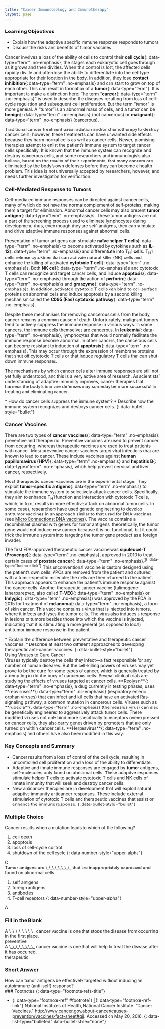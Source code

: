 ```yaml
---
title: "Cancer Immunobiology and Immunotherapy"
layout: page
---
```



### Learning Objectives

* Explain how the adaptive specific immune response responds to tumors
* Discuss the risks and benefits of tumor vaccines

Cancer involves a loss of the ability of cells to control their **cell cycle**{: data-type="term" .no-emphasis}, the stages each eukaryotic cell goes through as it grows and then divides. When this control is lost, the affected cells rapidly divide and often lose the ability to differentiate into the cell type appropriate for their location in the body. In addition, they lose **contact inhibition**{: data-type="term" .no-emphasis} and can start to grow on top of each other. This can result in formation of a **tumor**{: data-type="term"}. It is important to make a distinction here: The term “**cancer**{: data-type="term" .no-emphasis}” is used to describe the diseases resulting from loss of cell-cycle regulation and subsequent cell proliferation. But the term “tumor” is more general. A “tumor” is an abnormal mass of cells, and a tumor can be **benign**{: data-type="term" .no-emphasis} (not cancerous) or **malignant**{: data-type="term" .no-emphasis} (cancerous).

Traditional cancer treatment uses radiation and/or chemotherapy to destroy cancer cells; however, these treatments can have unwanted side effects because they harm normal cells as well as cancer cells. Newer, promising therapies attempt to enlist the patient’s immune system to target cancer cells specifically. It is known that the immune system can recognize and destroy cancerous cells, and some researchers and immunologists also believe, based on the results of their experiments, that many cancers are eliminated by the body’s own defenses before they can become a health problem. This idea is not universally accepted by researchers, however, and needs further investigation for verification.

### Cell-Mediated Response to Tumors

Cell-mediated immune responses can be directed against cancer cells, many of which do not have the normal complement of self-proteins, making them a target for elimination. Abnormal cancer cells may also present **tumor antigen**{: data-type="term" .no-emphasis}s. These tumor antigens are not a part of the screening process used to eliminate lymphocytes during development; thus, even though they are self-antigens, they can stimulate and drive adaptive immune responses against abnormal cells.

Presentation of tumor antigens can stimulate **naïve helper T cells**{: data-type="term" .no-emphasis} to become activated by cytokines such as **IL-12**{: data-type="term" .no-emphasis} and differentiate into T<sub>H</sub>1<strong data-type="term" class="no-emphasis"> cell</strong>s. T<sub>H</sub>1 cells release cytokines that can activate natural killer (NK) cells and enhance the killing of activated **cytotoxic T cell**{: data-type="term" .no-emphasis}s. Both **NK cell**{: data-type="term" .no-emphasis}s and cytotoxic T cells can recognize and target cancer cells, and induce **apoptosis**{: data-type="term" .no-emphasis} through the action of **perforin**{: data-type="term" .no-emphasis}s and **granzyme**{: data-type="term" .no-emphasis}s. In addition, activated cytotoxic T cells can bind to cell-surface proteins on abnormal cells and induce apoptosis by a second killing mechanism called the **CD95 (Fas) cytotoxic pathway**{: data-type="term" .no-emphasis}.

Despite these mechanisms for removing cancerous cells from the body, cancer remains a common cause of death. Unfortunately, malignant tumors tend to actively suppress the immune response in various ways. In some cancers, the immune cells themselves are cancerous. In **leukemia**{: data-type="term" .no-emphasis}, lymphocytes that would normally facilitate the immune response become abnormal. In other cancers, the cancerous cells can become resistant to induction of **apoptosis**{: data-type="term" .no-emphasis}. This may occur through the expression of membrane proteins that shut off cytotoxic T cells or that induce regulatory T cells that can shut down immune responses.

The mechanisms by which cancer cells alter immune responses are still not yet fully understood, and this is a very active area of research. As scientists’ understanding of adaptive immunity improves, cancer therapies that harness the body’s immune defenses may someday be more successful in treating and eliminating cancer.

<div data-type="note" class="microbiology check-your-understanding" markdown="1">
* How do cancer cells suppress the immune system?
* Describe how the immune system recognizes and destroys cancer cells.
{: data-bullet-style="bullet"}

</div>

### Cancer Vaccines

There are two types of **cancer vaccines**{: data-type="term" .no-emphasis}\: preventive and therapeutic. Preventive vaccines are used to prevent cancer from occurring, whereas therapeutic vaccines are used to treat patients with cancer. Most preventive cancer vaccines target viral infections that are known to lead to cancer. These include vaccines against **human papillomavirus (HPV)**{: data-type="term" .no-emphasis} and **hepatitis B**{: data-type="term" .no-emphasis}, which help prevent cervical and liver cancer, respectively.

Most therapeutic cancer vaccines are in the experimental stage. They exploit **tumor-specific antigens**{: data-type="term" .no-emphasis} to stimulate the immune system to selectively attack cancer cells. Specifically, they aim to enhance T<sub>H</sub>1 function and interaction with cytotoxic T cells, which, in turn, results in more effective attack on abnormal tumor cells. In some cases, researchers have used genetic engineering to develop antitumor vaccines in an approach similar to that used for DNA vaccines (see [Micro Connections: DNA vaccines](/m58888#fs-id1167662474418)). The vaccine contains a recombinant plasmid with genes for tumor antigens; theoretically, the tumor gene would not induce new cancer because it is not functional, but it could trick the immune system into targeting the tumor gene product as a foreign invader.

The first FDA-approved therapeutic cancer vaccine was **sipuleucel-T (Provenge)**{: data-type="term" .no-emphasis}, approved in 2010 to treat certain cases of **prostate cancer**{: data-type="term" .no-emphasis}.<sup data-type="footnote-number" id="footnote-ref1">[1](#footnote1){: data-type="footnote-link"}</sup> This unconventional vaccine is custom designed using the patient’s own cells. APCs are removed from the patient and cultured with a tumor-specific molecule; the cells are then returned to the patient. This approach appears to enhance the patient’s immune response against the cancer cells. Another therapeutic cancer vaccine (talimogene laherparepvec, also called **T-VEC**{: data-type="term" .no-emphasis} or **Imlygic**{: data-type="term" .no-emphasis}) was approved by the FDA in 2015 for treatment of **melanoma**{: data-type="term" .no-emphasis}, a form of skin cancer. This vaccine contains a virus that is injected into tumors, where it infects and lyses the tumor cells. The virus also induces a response in lesions or tumors besides those into which the vaccine is injected, indicating that it is stimulating a more general (as opposed to local) antitumor immune response in the patient.

<div data-type="note" class="microbiology check-your-understanding" markdown="1">
* Explain the difference between preventative and therapeutic cancer vaccines.
* Describe at least two different approaches to developing therapeutic anti-cancer vaccines.
{: data-bullet-style="bullet"}

</div>

<div data-type="note" class="microbiology micro-connection" markdown="1">
<div data-type="title">
Using Viruses to Cure Cancer
</div>
Viruses typically destroy the cells they infect—a fact responsible for any number of human diseases. But the cell-killing powers of viruses may yet prove to be the cure for some types of cancer, which is generally treated by attempting to rid the body of cancerous cells. Several clinical trials are studying the effects of viruses targeted at cancer cells. **Reolysin**{: data-type="term" .no-emphasis}, a drug currently in testing phases, uses **reoviruses**{: data-type="term" .no-emphasis} (respiratory enteric orphan viruses) that can infect and kill cells that have an activated Ras-signaling pathway, a common mutation in cancerous cells. Viruses such as **rubeola**{: data-type="term" .no-emphasis} (the measles virus) can also be genetically engineered to aggressively attack tumor cells. These modified viruses not only bind more specifically to receptors overexpressed on cancer cells, they also carry genes driven by promoters that are only turned on within cancer cells. **Herpesvirus**{: data-type="term" .no-emphasis} and others have also been modified in this way.

</div>

### Key Concepts and Summary

* Cancer results from a loss of control of the cell cycle, resulting in uncontrolled cell proliferation and a loss of the ability to differentiate.
* Adaptive and innate immune responses are engaged by **tumor** antigens, self-molecules only found on abnormal cells. These adaptive responses stimulate helper T cells to activate cytotoxic T cells and NK cells of innate immunity that will seek and destroy cancer cells.
* New anticancer therapies are in development that will exploit natural adaptive immunity anticancer responses. These include external stimulation of cytotoxic T cells and therapeutic vaccines that assist or enhance the immune response.
{: data-bullet-style="bullet"}

### Multiple Choice

<div data-type="exercise">
<div data-type="problem" markdown="1">
Cancer results when a mutation leads to which of the following?

1.  cell death
2.  apoptosis
3.  loss of cell-cycle control
4.  shutdown of the cell cycle
{: data-number-style="upper-alpha"}

</div>
<div data-type="solution" markdown="1">
C

</div>
</div>

<div data-type="exercise">
<div data-type="problem" markdown="1">
Tumor antigens are \_\_\_\_\_\_\_\_ that are inappropriately expressed and found on abnormal cells.

1.  self antigens
2.  foreign antigens
3.  antibodies
4.  T-cell receptors
{: data-number-style="upper-alpha"}

</div>
<div data-type="solution" markdown="1">
A

</div>
</div>

### Fill in the Blank

<div data-type="exercise">
<div data-type="problem" markdown="1">
A \_\_\_\_\_\_\_\_ cancer vaccine is one that stops the disease from occurring in the first place.

</div>
<div data-type="solution" markdown="1">
preventive

</div>
</div>

<div data-type="exercise">
<div data-type="problem" markdown="1">
A \_\_\_\_\_\_\_\_ cancer vaccine is one that will help to treat the disease after it has occurred.

</div>
<div data-type="solution" markdown="1">
therapeutic

</div>
</div>

### Short Answer

<div data-type="exercise">
<div data-type="problem" markdown="1">
How can tumor antigens be effectively targeted without inducing an autoimmune (anti-self) response?

</div>
</div>

<div data-type="footnote-refs" markdown="1">
### Footnotes
{: data-type="footnote-refs-title"}

* {: data-type="footnote-ref" #footnote1} [1](#footnote-ref1){: data-type="footnote-ref-link"} <span data-type="footnote-ref-content">National Institutes of Health, National Cancer Institute. \"Cancer Vaccines.\" http://www.cancer.gov/about-cancer/causes-prevention/vaccines-fact-sheet#q8. Accessed on May 20, 2016.</span>
{: data-list-type="bulleted" data-bullet-style="none"}

</div>

